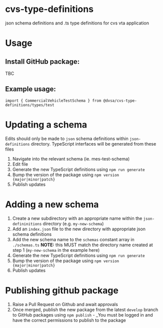# cvs-type-definitions
json schema definitions and .ts type definitions for cvs vta application

# Usage

## Install GitHub package:

TBC

## Example usage:

`import { CommercialVehicleTestSchema } from @dvsa/cvs-type-definitions/types/test`

# Updating a schema

Edits should only be made to `json` schema definitions within `json-definitions` directory. TypeScript interfaces will be generated from these files

1. Navigate into the relevant schema (ie. mes-test-schema)
2. Edit file
3. Generate the new TypeScript definitions using `npm run generate`
4. Bump the version of the package using `npm version {major|minor|patch}`
5. Publish updates

# Adding a new schema

1. Create a new subdirectory with an appropriate name within the `json-defininitions` directory (e.g. `my-new-schema`)
2. Add an `index.json` file to the new directory with appropriate json schema definitions
3. Add the new schema name to the `schemas` constant array in `./schemas.ts` **NOTE:** this MUST match the directory name created at step 1 (`my-new-schema` in the example here)
3. Generate the new TypeScript definitions using `npm run generate`
4. Bump the version of the package using `npm version {major|minor|patch}`
5. Publish updates

# Publishing github package

1. Raise a Pull Request on Github and await approvals
2. Once merged, publish the new package from the latest `develop` branch to GitHub packages using `npm publish` - _You must be logged in and have the correct permissions to publish to the package
